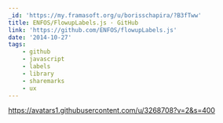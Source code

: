 ```yaml
---
_id: 'https://my.framasoft.org/u/borisschapira/?B3fTww'
title: ENFOS/FlowupLabels.js · GitHub
link: 'https://github.com/ENFOS/flowupLabels.js'
date: '2014-10-27'
tags:
    - github
    - javascript
    - labels
    - library
    - sharemarks
    - ux
---
```


<div class="markdown"><p><a href="https://avatars1.githubusercontent.com/u/3268708?v=2&s=400">https://avatars1.githubusercontent.com/u/3268708?v=2&s=400</a>
</p></div>
